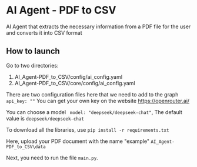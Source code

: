 # AI Agent - PDF to CSV
AI Agent that extracts the necessary information from a PDF file for the user and converts it into CSV format

## How to launch
Go to two directories:
   1. AI_Agent-PDF_to_CSV/config/ai_config.yaml
   2. AI_Agent-PDF_to_CSV/core/config/ai_config.yaml

There are two configuration files here that we need to add to the graph `api_key: ""` You can get your own key on the website https://openrouter.ai/

You can choose a model ` model: "deepseek/deepseek-chat"`, The default value is `deepseek/deepseek-chat`

To download all the libraries, use `pip install -r requirements.txt`

Here, upload your PDF document with the name "example" `AI_Agent-PDF_to_CSV\data`

Next, you need to run the file `main.py`. 
